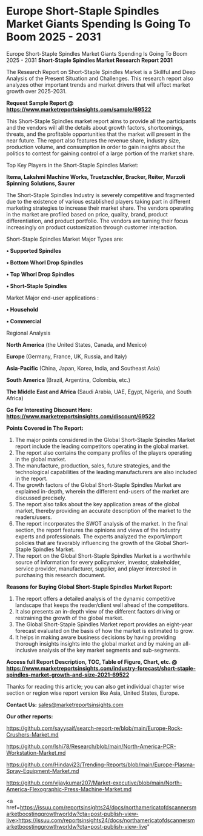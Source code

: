 # Europe Short-Staple Spindles Market Giants Spending Is Going To Boom 2025 - 2031
Europe Short-Staple Spindles Market Giants Spending Is Going To Boom 2025 - 2031
<strong>Short-Staple Spindles Market Research Report 2031</strong>

The Research Report on Short-Staple Spindles Market is a Skillful and Deep Analysis of the Present Situation and Challenges. This research report also analyzes other important trends and market drivers that will affect market growth over 2025-2031.

<strong>Request Sample Report @ <a href=https://www.marketreportsinsights.com/sample/69522>https://www.marketreportsinsights.com/sample/69522</a></strong>

This Short-Staple Spindles market report aims to provide all the participants and the vendors will all the details about growth factors, shortcomings, threats, and the profitable opportunities that the market will present in the near future. The report also features the revenue share, industry size, production volume, and consumption in order to gain insights about the politics to contest for gaining control of a large portion of the market share.

Top Key Players in the Short-Staple Spindles Market:

<strong>Itema, Lakshmi Machine Works, Truetzschler, Bracker, Reiter, Marzoli Spinning Solutions, Saurer</strong>

The Short-Staple Spindles Industry is severely competitive and fragmented due to the existence of various established players taking part in different marketing strategies to increase their market share. The vendors operating in the market are profiled based on price, quality, brand, product differentiation, and product portfolio. The vendors are turning their focus increasingly on product customization through customer interaction.

Short-Staple Spindles Market Major Types are:

<strong>• Supported Spindles

• Bottom Whorl Drop Spindles

• Top Whorl Drop Spindles

• Short-Staple Spindles</strong>

Market Major end-user applications :

<strong>• Household

• Commercial</strong>

Regional Analysis

</u><strong><b>North America</b></strong> (the United States, Canada, and Mexico)

<strong><b>Europe </b></strong>(Germany, France, UK, Russia, and Italy)

<strong><b>Asia-Pacific</b></strong> (China, Japan, Korea, India, and Southeast Asia)

<strong><b>South America</b></strong> (Brazil, Argentina, Colombia, etc.)

<strong><b>The Middle East and Africa</b></strong> (Saudi Arabia, UAE, Egypt, Nigeria, and South Africa)

<strong>Go For Interesting Discount Here: <a href=https://www.marketreportsinsights.com/discount/69522>https://www.marketreportsinsights.com/discount/69522</a></strong>

<strong>Points Covered in The Report:</strong>
<ol>
  <li>The major points considered in the Global Short-Staple Spindles Market report include the leading competitors operating in the global market.</li>
  <li>The report also contains the company profiles of the players operating in the global market.</li>
  <li>The manufacture, production, sales, future strategies, and the technological capabilities of the leading manufacturers are also included in the report.</li>
  <li>The growth factors of the Global Short-Staple Spindles Market are explained in-depth, wherein the different end-users of the market are discussed precisely.</li>
  <li>The report also talks about the key application areas of the global market, thereby providing an accurate description of the market to the readers/users.</li>
  <li>The report incorporates the SWOT analysis of the market. In the final section, the report features the opinions and views of the industry experts and professionals. The experts analyzed the export/import policies that are favorably influencing the growth of the Global Short-Staple Spindles Market.</li>
  <li>The report on the Global Short-Staple Spindles Market is a worthwhile source of information for every policymaker, investor, stakeholder, service provider, manufacturer, supplier, and player interested in purchasing this research document.</li>
</ol>
<strong>Reasons for Buying Global Short-Staple Spindles Market Report:</strong>

<ol>
  <li>The report offers a detailed analysis of the dynamic competitive landscape that keeps the reader/client well ahead of the competitors.</li>
  <li>It also presents an in-depth view of the different factors driving or restraining the growth of the global market.</li>
  <li>The Global Short-Staple Spindles Market report provides an eight-year forecast evaluated on the basis of how the market is estimated to grow.</li>
  <li>It helps in making aware business decisions by having providing thorough insights insights into the global market and by making an all-inclusive analysis of the key market segments and sub-segments.</li>
</ol>
<strong>Access full Report Description, TOC, Table of Figure, Chart, etc. @ <a href=https://www.marketreportsinsights.com/industry-forecast/short-staple-spindles-market-growth-and-size-2021-69522>https://www.marketreportsinsights.com/industry-forecast/short-staple-spindles-market-growth-and-size-2021-69522</a></strong>


Thanks for reading this article; you can also get individual chapter wise section or region wise report version like Asia, United States, Europe.

<strong>Contact Us:</strong>
sales@marketreportsinsights.com

<strong>Our other reports:</strong>

<a href=https://github.com/sayysaif/search-report-re/blob/main/Europe-Rock-Crushers-Market.md>https://github.com/sayysaif/search-report-re/blob/main/Europe-Rock-Crushers-Market.md</a>

<a href=https://github.com/Ishi78/Research/blob/main/North-America-PCR-Workstation-Market.md>https://github.com/Ishi78/Research/blob/main/North-America-PCR-Workstation-Market.md</a>

<a href=https://github.com/Hindavi23/Trending-Reports/blob/main/Europe-Plasma-Spray-Equipment-Market.md>https://github.com/Hindavi23/Trending-Reports/blob/main/Europe-Plasma-Spray-Equipment-Market.md</a>

<a href=https://github.com/vijaykumar207/Market-executive/blob/main/North-America-Flexographic-Press-Machine-Market.md>https://github.com/vijaykumar207/Market-executive/blob/main/North-America-Flexographic-Press-Machine-Market.md</a>

<a href=https://issuu.com/reportsinsights24/docs/northamericatofdscannersmarketboostinggrowthworldw?cta=post-publish-view-live>https://issuu.com/reportsinsights24/docs/northamericatofdscannersmarketboostinggrowthworldw?cta=post-publish-view-live</a>"
